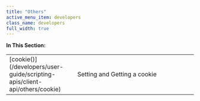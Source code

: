 ```yaml
---
title: "Others"
active_menu_item: developers
class_name: developers
full_width: true
---
```



**In This Section:**

<table>
<tr>
<td width="149">
[cookie()](/developers/user-guide/scripting-apis/client-api/others/cookie)

</td>
<td width="12">
</td>
<td width="719">
Setting and Getting a cookie

</td>
</tr>
</table>

